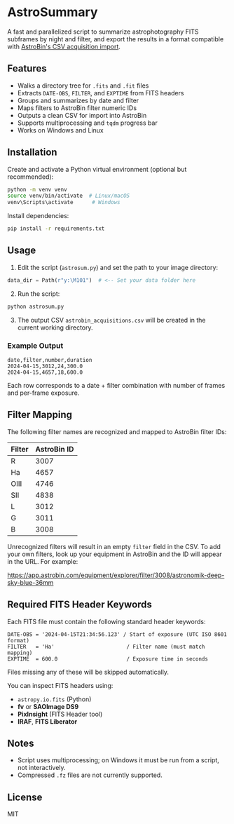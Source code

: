 # AstroSummary

A fast and parallelized script to summarize astrophotography FITS subframes by night and filter, and export the results in a format compatible with [AstroBin's CSV acquisition import](https://www.astrobin.com/import-acquisition-from-csv/).

## Features

- Walks a directory tree for `.fits` and `.fit` files
- Extracts `DATE-OBS`, `FILTER`, and `EXPTIME` from FITS headers
- Groups and summarizes by date and filter
- Maps filters to AstroBin filter numeric IDs
- Outputs a clean CSV for import into AstroBin
- Supports multiprocessing and `tqdm` progress bar
- Works on Windows and Linux

## Installation

Create and activate a Python virtual environment (optional but recommended):

```bash
python -m venv venv
source venv/bin/activate  # Linux/macOS
venv\Scripts\activate      # Windows
```

Install dependencies:

```bash
pip install -r requirements.txt
```

## Usage

1. Edit the script (`astrosum.py`) and set the path to your image directory:

```python
data_dir = Path(r"y:\M101")  # <-- Set your data folder here
```

2. Run the script:

```bash
python astrosum.py
```

3. The output CSV `astrobin_acquisitions.csv` will be created in the current working directory.

### Example Output

```csv
date,filter,number,duration
2024-04-15,3012,24,300.0
2024-04-15,4657,18,600.0
```

Each row corresponds to a date + filter combination with number of frames and per-frame exposure.

## Filter Mapping

The following filter names are recognized and mapped to AstroBin filter IDs:

| Filter | AstroBin ID |
|--------|-------------|
| R      | 3007        |
| Ha     | 4657        |
| OIII   | 4746        |
| SII    | 4838        |
| L      | 3012        |
| G      | 3011        |
| B      | 3008        |

Unrecognized filters will result in an empty `filter` field in the CSV. To add your own filters, look up your equipment in AstroBin and the ID will appear in the URL. For example:

https://app.astrobin.com/equipment/explorer/filter/3008/astronomik-deep-sky-blue-36mm

## Required FITS Header Keywords

Each FITS file must contain the following standard header keywords:

```fits
DATE-OBS = '2024-04-15T21:34:56.123' / Start of exposure (UTC ISO 8601 format)
FILTER   = 'Ha'                       / Filter name (must match mapping)
EXPTIME  = 600.0                      / Exposure time in seconds
```

Files missing any of these will be skipped automatically.

You can inspect FITS headers using:
- `astropy.io.fits` (Python)
- **fv** or **SAOImage DS9**
- **PixInsight** (FITS Header tool)
- **IRAF**, **FITS Liberator**

## Notes

- Script uses multiprocessing; on Windows it must be run from a script, not interactively.
- Compressed `.fz` files are not currently supported.

## License

MIT
